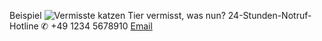 Beispiel 
![Vermisste katzen ](https://github.com/user-attachments/assets/4b250b92-58cb-457f-b863-22c3e08344f1)
Tier vermisst, was nun?
24-Stunden-Notruf-Hotline
✆ +49 1234 5678910
<a href="https://www.youtube.com/watch?v=dQw4w9WgXcQ">Email</a>
